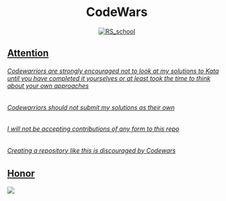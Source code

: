 <h1 align="center">CodeWars</h1>

<div align="center">
  <a href="https://www.codewars.com"><img src="http://www.softlab.ntua.gr/~nickie/images/logo/codewars.png" alt="RS_school">
  <br>
</div>
  
  ## Attention
  ###### Codewarriors are strongly encouraged not to look at my solutions to Kata until you have completed it yourselves or at least took the time to think about your own approaches

###### Codewarriors should not submit my solutions as their own

###### I will not be accepting contributions of any form to this repo

###### Creating a repository like this is discouraged by Codewars
  ## Honor
  <a href="https://www.codewars.com/users/DaniilStudenikin"><img src="https://www.codewars.com/users/DaniilStudenikin/badges/large">

